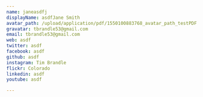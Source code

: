 ```yaml
---
name: janeasdfj
displayName: asdfJane Smith
avatar_path: /upload/application/pdf/1550100883768_avatar_path_testPDF.pdf
gravatar: tbrandle53@gmail.com
email: tbrandle53@gmail.com
web: asdf
twitter: asdf
facebook: asdf
github: asdf
instagram: Tim Brandle
flickr: Colorado
linkedin: asdf
youtube: asdf

---
```












